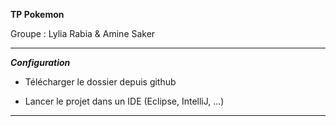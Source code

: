 **********TP Pokemon**********

  Groupe : Lylia Rabia & Amine Saker

*****************************************************************************************************************************


***Configuration***

* Télécharger le dossier depuis github

* Lancer le projet dans un IDE (Eclipse, IntelliJ, ...) 
    
  
*****************************************************************************************************************************
